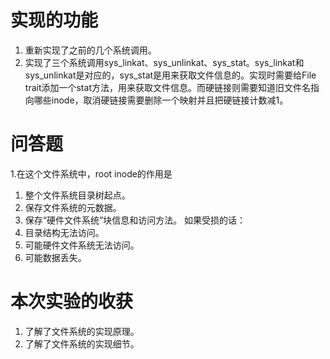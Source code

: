 # 实现的功能
1. 重新实现了之前的几个系统调用。
2. 实现了三个系统调用sys_linkat、sys_unlinkat、sys_stat。sys_linkat和sys_unlinkat是对应的，sys_stat是用来获取文件信息的。实现时需要给File trait添加一个stat方法，用来获取文件信息。而硬链接则需要知道旧文件名指向哪些inode，取消硬链接需要删除一个映射并且把硬链接计数减1。

# 问答题
1.在这个文件系统中，root inode的作用是
1. 整个文件系统目录树起点。
2. 保存文件系统的元数据。
3. 保存“硬件文件系统”块信息和访问方法。
如果受损的话：
1. 目录结构无法访问。
2. 可能硬件文件系统无法访问。
3. 可能数据丢失。

# 本次实验的收获
1. 了解了文件系统的实现原理。
2. 了解了文件系统的实现细节。